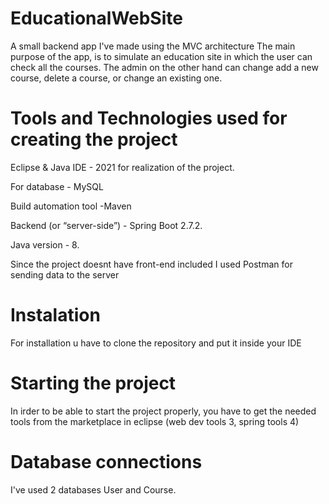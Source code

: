 # EducationalWebSite

A small backend app I've made using the MVC architecture
The main purpose of the app, is to simulate an education site in which the user can check all the courses.
The admin on the other hand can change add a new course, delete a course, or change an existing one.

# Tools and Technologies used for creating the project

Eclipse & Java IDE - 2021 for realization of the project.

For database  - MySQL

Build automation tool -Maven

Backend (or “server-side”) - Spring Boot 2.7.2.

Java version - 8.

Since the project doesnt have front-end included I used Postman for sending data to the server

# Instalation
For installation u have to clone the repository and put it inside your IDE

# Starting the project 
In irder to be able to start the project properly, you have to get the needed tools from the marketplace in eclipse (web dev tools 3, spring tools 4)

# Database connections
I've used 2 databases User and Course.
